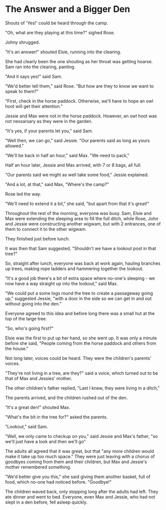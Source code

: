 # The Answer and a Bigger Den

Shouts of 'Yes!' could be heard through the camp.

"Oh, what are they playing at this time?" sighed Rose.

Johny shrugged.

"It's an answer!" shouted Elsie, running into the clearing.

She had clearly been the one shouting as her throat was getting hoarse. Sam ran into the clearing, panting.

"And it says yes!" said Sam.

"We'd better tell them," said Rose. "But how are they to know we want to speak to them?"

"First, check in the horse paddock. Otherwise, we'll have to hope an owl hoot will get their attention."

Jessie and Max were not in the horse paddock. However, an owl hoot was not nessarsary as they were in the garden.

"It's yes, if your parents let you," said Sam.

"Well then, we can go," said Jessie. "Our parents said as long as yours allowed."

"We'll be back in half an hour," said Max. "We need to pack,"

Half an hour later, Jessie and Max arrived, with 7 or 8 bags, all full.

"Our parents said we might as well take some food," Jessie explained.

"And a lot, at that," said Max, "Where's the camp?"

Rose led the way.

"We'll need to extend it a bit," she said, "but apart from that it's great!"

Throughout the rest of the morning, everyone was busy. Sam, Elsie and Max were extending the sleeping area to fill the full ditch, while Rose, John and Jessie were constructing another wigwam, but with 2 entrances, one of them to connect it to the other wigwam.

They finished just before lunch.

It was then that Sam suggested, "Shouldn't we have a lookout post in that tree?"

So, straight after lunch, everyone was back at work again, hauling branches up trees, making rope ladders and hammering together the lookout.

"It's a good job there's a bit of extra space where no-one's sleeping - we now have a way straight up into the lookout," said Max.

"We could put a some logs round the tree to create a passageway going up," suggested Jessie, "with a door in the side so we can get in and out without going into the den."

Everyone agreed to this idea and before long there was a small hut at the top of the large tree.

"So, who's going first?"

Elsie was the first to put up her hand, so she went up. It was only a minute before she said, "People coming from the horse paddock and others from the house." 

Not long later, voices could be heard. They were the children's parents' voices.

"They're not living in a tree, are they?" said a voice, which turned out to be that of Max and Jessies' mother.

The other children's father replied, "Last I knew, they were living in a ditch,"

The parents arrived, and the children rushed out of the den.

"It's a great den!" shouted Max.

"What's the bit in the tree for?" asked the parents.

"Lookout," said Sam.

"Well, we only came to checkup on you," said Jessie and Max's father, "so we'll just have a look and then we'll go"

The adults all agreed that it was great, but that "any more children would make it take up too much space." They were just leaving with a chorus of goodbyes coming from them and their children, but Max and Jessie's mother remembered something.

"We'd better give you this," she said giving them another basket, full of food, which no-one had noticed before. "Goodbye!"

The children waved back, only stopping long after the adults had left. They ate dinner and went to bed. Everyone, even Max and Jessie, who had not slept in a den before, fell asleep quickly.
